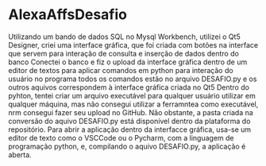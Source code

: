 # AlexaAffsDesafio

Utilizando um bando de dados SQL no Mysql Workbench, utilizei o Qt5 Designer, criei uma interface gráfica, que foi criada com botões na interface que servem para interação de consulta e inserção de dados dentro do banco
Conectei o banco e fiz o upload da interface gráfica dentro de um editor de textos para aplicar comandos em python para interação do usuário no programa
todos os comandos estão no arquivo DESAFIO.py e os outros aquivos correspondem à interface gráfica criada no Qt5 
Dentro do pyhton, tentei criar um arquivo executável para qualquer usuário utilizar em qualquer máquina, mas não consegui utilizar a ferramntea como executável, nrm consegui fazer seu upload no GitHub. Não obstante, a pasta criada na conversão do aquivo DESAFIO.py está disponível dentro da plataforma do repositório.
Para abrir a aplicação dentro da interfacce gráfica, usa-se um editor de texto como o VSCCode ou o Pycharm, com a linguagem de programação python, e, compilando o aquivo DESAFIO.py, a aplicação é aberta.
